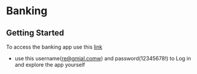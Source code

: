 # Banking

## Getting Started

To access the banking app use this [link](https://banking-tan-six.vercel.app/sign-in)
 - use this username(re@gmial.comw) and password(12345678!) to Log in and explore the app yourself
